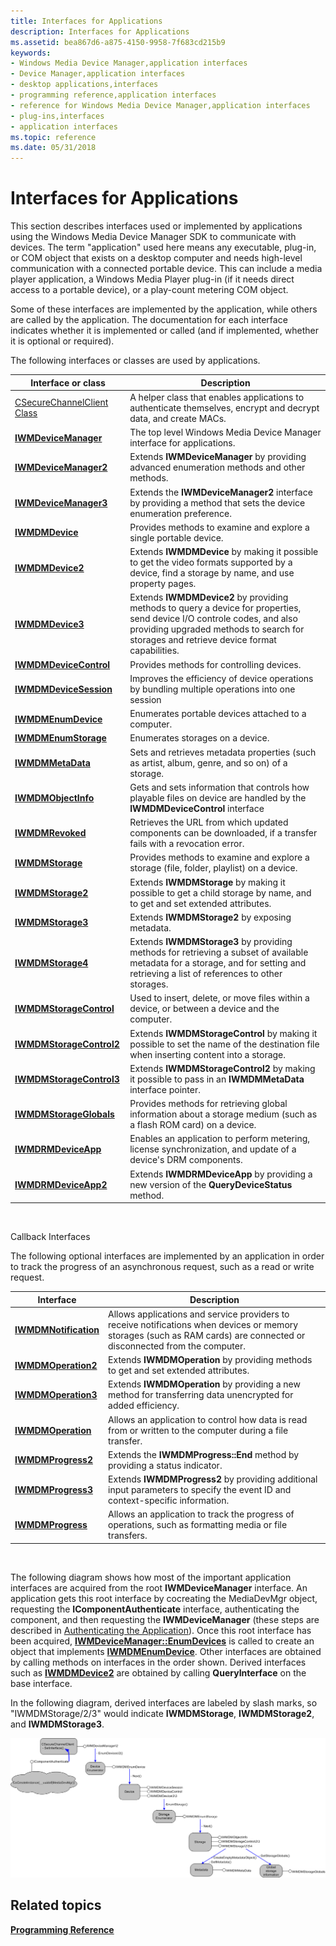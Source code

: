 ```yaml
---
title: Interfaces for Applications
description: Interfaces for Applications
ms.assetid: bea867d6-a875-4150-9958-7f683cd215b9
keywords:
- Windows Media Device Manager,application interfaces
- Device Manager,application interfaces
- desktop applications,interfaces
- programming reference,application interfaces
- reference for Windows Media Device Manager,application interfaces
- plug-ins,interfaces
- application interfaces
ms.topic: reference
ms.date: 05/31/2018
---
```


# Interfaces for Applications

This section describes interfaces used or implemented by applications using the Windows Media Device Manager SDK to communicate with devices. The term "application" used here means any executable, plug-in, or COM object that exists on a desktop computer and needs high-level communication with a connected portable device. This can include a media player application, a Windows Media Player plug-in (if it needs direct access to a portable device), or a play-count metering COM object.

Some of these interfaces are implemented by the application, while others are called by the application. The documentation for each interface indicates whether it is implemented or called (and if implemented, whether it is optional or required).

The following interfaces or classes are used by applications.



| Interface or class                                           | Description                                                                                                                                                                                                         |
|--------------------------------------------------------------|---------------------------------------------------------------------------------------------------------------------------------------------------------------------------------------------------------------------|
| [CSecureChannelClient Class](csecurechannelclient-class.md) | A helper class that enables applications to authenticate themselves, encrypt and decrypt data, and create MACs.                                                                                                     |
| [**IWMDeviceManager**](/windows/desktop/api/mswmdm/nn-mswmdm-iwmdevicemanager)                 | The top level Windows Media Device Manager interface for applications.                                                                                                                                              |
| [**IWMDeviceManager2**](/windows/desktop/api/mswmdm/nn-mswmdm-iwmdevicemanager2)               | Extends **IWMDeviceManager** by providing advanced enumeration methods and other methods.                                                                                                                           |
| [**IWMDeviceManager3**](/windows/desktop/api/mswmdm/nn-mswmdm-iwmdevicemanager3)               | Extends the **IWMDeviceManager2** interface by providing a method that sets the device enumeration preference.                                                                                                      |
| [**IWMDMDevice**](/windows/desktop/api/mswmdm/nn-mswmdm-iwmdmdevice)                           | Provides methods to examine and explore a single portable device.                                                                                                                                                   |
| [**IWMDMDevice2**](/windows/desktop/api/mswmdm/nn-mswmdm-iwmdmdevice2)                         | Extends **IWMDMDevice** by making it possible to get the video formats supported by a device, find a storage by name, and use property pages.                                                                       |
| [**IWMDMDevice3**](/windows/desktop/api/mswmdm/nn-mswmdm-iwmdmdevice3)                         | Extends **IWMDMDevice2** by providing methods to query a device for properties, send device I/O controle codes, and also providing upgraded methods to search for storages and retrieve device format capabilities. |
| [**IWMDMDeviceControl**](/windows/desktop/api/mswmdm/nn-mswmdm-iwmdmdevicecontrol)             | Provides methods for controlling devices.                                                                                                                                                                           |
| [**IWMDMDeviceSession**](/windows/desktop/api/mswmdm/nn-mswmdm-iwmdmdevicesession)             | Improves the efficiency of device operations by bundling multiple operations into one session                                                                                                                       |
| [**IWMDMEnumDevice**](/windows/desktop/api/mswmdm/nn-mswmdm-iwmdmenumdevice)                   | Enumerates portable devices attached to a computer.                                                                                                                                                                 |
| [**IWMDMEnumStorage**](/windows/desktop/api/mswmdm/nn-mswmdm-iwmdmenumstorage)                 | Enumerates storages on a device.                                                                                                                                                                                    |
| [**IWMDMMetaData**](/windows/desktop/api/mswmdm/nn-mswmdm-iwmdmmetadata)                       | Sets and retrieves metadata properties (such as artist, album, genre, and so on) of a storage.                                                                                                                      |
| [**IWMDMObjectInfo**](/windows/desktop/api/mswmdm/nn-mswmdm-iwmdmobjectinfo)                   | Gets and sets information that controls how playable files on device are handled by the **IWMDMDeviceControl** interface                                                                                            |
| [**IWMDMRevoked**](/windows/desktop/api/mswmdm/nn-mswmdm-iwmdmrevoked)                         | Retrieves the URL from which updated components can be downloaded, if a transfer fails with a revocation error.                                                                                                     |
| [**IWMDMStorage**](/windows/desktop/api/mswmdm/nn-mswmdm-iwmdmstorage)                         | Provides methods to examine and explore a storage (file, folder, playlist) on a device.                                                                                                                             |
| [**IWMDMStorage2**](/windows/desktop/api/mswmdm/nn-mswmdm-iwmdmstorage2)                       | Extends **IWMDMStorage** by making it possible to get a child storage by name, and to get and set extended attributes.                                                                                              |
| [**IWMDMStorage3**](/windows/desktop/api/mswmdm/nn-mswmdm-iwmdmstorage3)                       | Extends **IWMDMStorage2** by exposing metadata.                                                                                                                                                                     |
| [**IWMDMStorage4**](/windows/desktop/api/mswmdm/nn-mswmdm-iwmdmstorage4)                       | Extends **IWMDMStorage3** by providing methods for retrieving a subset of available metadata for a storage, and for setting and retrieving a list of references to other storages.                                  |
| [**IWMDMStorageControl**](/windows/desktop/api/mswmdm/nn-mswmdm-iwmdmstoragecontrol)           | Used to insert, delete, or move files within a device, or between a device and the computer.                                                                                                                        |
| [**IWMDMStorageControl2**](/windows/desktop/api/mswmdm/nn-mswmdm-iwmdmstoragecontrol2)         | Extends **IWMDMStorageControl** by making it possible to set the name of the destination file when inserting content into a storage.                                                                                |
| [**IWMDMStorageControl3**](/windows/desktop/api/mswmdm/nn-mswmdm-iwmdmstoragecontrol3)         | Extends **IWMDMStorageControl2** by making it possible to pass in an **IWMDMMetaData** interface pointer.                                                                                                           |
| [**IWMDMStorageGlobals**](/windows/desktop/api/mswmdm/nn-mswmdm-iwmdmstorageglobals)           | Provides methods for retrieving global information about a storage medium (such as a flash ROM card) on a device.                                                                                                   |
| [**IWMDRMDeviceApp**](iwmdrmdeviceapp.md)                   | Enables an application to perform metering, license synchronization, and update of a device's DRM components.                                                                                                       |
| [**IWMDRMDeviceApp2**](iwmdrmdeviceapp2.md)                 | Extends **IWMDRMDeviceApp** by providing a new version of the **QueryDeviceStatus** method.                                                                                                                         |



 

Callback Interfaces

The following optional interfaces are implemented by an application in order to track the progress of an asynchronous request, such as a read or write request.



| Interface                                      | Description                                                                                                                                                             |
|------------------------------------------------|-------------------------------------------------------------------------------------------------------------------------------------------------------------------------|
| [**IWMDMNotification**](/windows/desktop/api/mswmdm/nn-mswmdm-iwmdmnotification) | Allows applications and service providers to receive notifications when devices or memory storages (such as RAM cards) are connected or disconnected from the computer. |
| [**IWMDMOperation2**](/windows/desktop/api/mswmdm/nn-mswmdm-iwmdmoperation2)     | Extends **IWMDMOperation** by providing methods to get and set extended attributes.                                                                                     |
| [**IWMDMOperation3**](/windows/desktop/api/mswmdm/nn-mswmdm-iwmdmoperation3)     | Extends **IWMDMOperation** by providing a new method for transferring data unencrypted for added efficiency.                                                            |
| [**IWMDMOperation**](/windows/desktop/api/mswmdm/nn-mswmdm-iwmdmoperation)       | Allows an application to control how data is read from or written to the computer during a file transfer.                                                               |
| [**IWMDMProgress2**](/windows/desktop/api/mswmdm/nn-mswmdm-iwmdmprogress2)       | Extends the **IWMDMProgress::End** method by providing a status indicator.                                                                                              |
| [**IWMDMProgress3**](/windows/desktop/api/mswmdm/nn-mswmdm-iwmdmprogress3)       | Extends **IWMDMProgress2** by providing additional input parameters to specify the event ID and context-specific information.                                           |
| [**IWMDMProgress**](/windows/desktop/api/mswmdm/nn-mswmdm-iwmdmprogress)         | Allows an application to track the progress of operations, such as formatting media or file transfers.                                                                  |



 

The following diagram shows how most of the important application interfaces are acquired from the root **IWMDeviceManager** interface. An application gets this root interface by cocreating the MediaDevMgr object, requesting the **IComponentAuthenticate** interface, authenticating the component, and then requesting the **IWMDeviceManager** (these steps are described in [Authenticating the Application](authenticating-the-application.md)). Once this root interface has been acquired, [**IWMDeviceManager::EnumDevices**](/windows/desktop/api/mswmdm/nf-mswmdm-iwmdevicemanager-enumdevices) is called to create an object that implements [**IWMDMEnumDevice**](/windows/desktop/api/mswmdm/nn-mswmdm-iwmdmenumdevice). Other interfaces are obtained by calling methods on interfaces in the order shown. Derived interfaces such as [**IWMDMDevice2**](/windows/desktop/api/mswmdm/nn-mswmdm-iwmdmdevice2) are obtained by calling **QueryInterface** on the base interface.

In the following diagram, derived interfaces are labeled by slash marks, so "IWMDMStorage/2/3" would indicate **IWMDMStorage**, **IWMDMStorage2**, and **IWMDMStorage3**.

![diagram showing how to get the major application interfaces in windows media device manager.](images/wmdm-app-interfaces.gif)

## Related topics

<dl> <dt>

[**Programming Reference**](programming-reference.md)
</dt> </dl>

 

 




